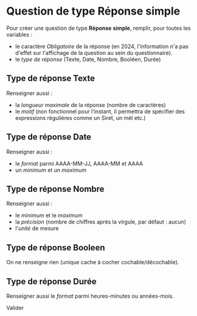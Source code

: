 # Question de type Réponse simple

Pour créer une question de type **Réponse simple**, remplir, pour toutes les variables :

- le caractère _Obligatoire_ de la réponse (en 2024, l'information n'a pas d'effet sur l'affichage de la question au sein du questionnaire).
- le _type de réponse_ (Texte, Date, Nombre, Booléen, Durée)

## Type de réponse Texte
Renseigner aussi : 

- la _longueur maximale_ de la réponse (nombre de caractères)
- le _motif_ (non fonctionnel pour l'instant, il permettra de spécifier des expressions régulières comme un Siret, un mèl etc.)

## Type de réponse Date
Renseigner aussi :

- le _format_ parmi AAAA-MM-JJ, AAAA-MM et AAAA 
- un _minimum_ et un _maximum_

## Type de réponse Nombre
Renseigner aussi :

- le _minimum_ et le _maximum_ 
- la _précision_ (nombre de chiffres après la virgule, par défaut : aucun)
- l'_unité_ de mesure

## Type de réponse Booleen
On ne renseigne rien (unique cache à cocher cochable/décochable).
  
## Type de réponse Durée
Renseigner aussi le _format_ parmi heures-minutes ou années-mois.


Valider

